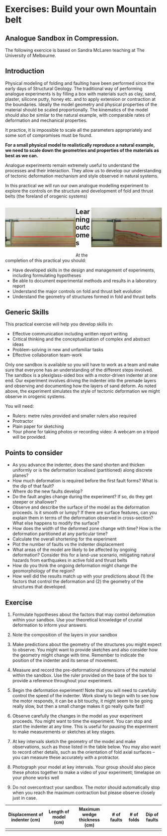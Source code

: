 # Exercises: Build your own Mountain belt
## Analogue Sandbox in Compression.

The following exercice is based on Sandra McLaren teaching at The University of Melbourne.

## Introduction

Physical modeling of folding and faulting have been performed since the early days of Structural Geology.
The traditional way of performing analogue experiments is by filling a box with materials such as clay, sand, plaster, silicone putty, honey etc. and
to apply extension or contraction at the boundaries. Ideally the model geometry and physical properties of the material should be scaled proportionally.
The kinematics of the model should also be similar to the natural example, with comparable rates of deformation and mechanical properties.

It practice, it is impossible to scale all the parameters appropriately and some sort of compromises must be found.

**For a small physical model to realistically reproduce a natural example, we need to scale down the geometries and properties of the materials as best as we can.**

Analogue experiments remain extremely useful to understand the processes and their interaction. They allow us to develop our understanding of tectonic deformation mechanism and style observed in
natural systems.

In this practical we will run our own analogue modelling experiment to explore the controls on the structure and development of fold and thrust belts (the foreland of orogenic systems)

<div>
<div style="width:45%;float:left;" >

![](Figures/SandboxCompression/Sandbox1.jpg)

</div>
<div style="width:45%;float:right;" >

![](Figures/SandboxCompression/Sandbox2.jpg)

</div>
</div>

## Learning outcomes

At the completion of this practical you should:

- Have developed skills in the design and management of experiments, including formulating hypotheses
- Be able to document experimental methods and results in a laboratory report
- Understand the major controls on fold and thrust belt evolution
- Understand the geometry of structures formed in fold and thrust belts

## Generic Skills

This practical exercise will help you develop skills in:

- Effective communication including written report writing
- Critical thinking and the conceptualization of complex and abstract ideas
- Problem-solving in new and unfamiliar tasks
- Effective collaboration team-work

Only one sandbox is available so you will have to work as a team and make sure that everyone has an understanding of the different steps involved.
The sandbox is a plexiglass-sided box with a motor-driven indenter at one end. Our experiment involves driving the indenter into the premade layers and observing and
documenting how the layers of sand deform. As noted above, the experiment simulates the style of tectonic deformation we might observe in orogenic systems.

You will need:

- Rulers: metre rules provided and smaller rulers also required
- Protractor
- Plain paper for sketching
- Your phone for taking photos or recording video: A webcam on a tripod will be provided.


## Points to consider

- As you advance the indenter, does the sand shorten and thicken uniformly or is the
deformation localised (partitioned) along discrete planes?
- How much deformation is required before the first fault forms? What is the dip of
that fault?
- Where do the new faults develop?
- Do the fault angles change during the experiment? If so, do they get steeper or
shallower?
- Observe and describe the surface of the model as the deformation proceeds. Is it
smooth or lumpy? If there are surface features, can you explain them in terms of the
deformation observed in cross-section? What else happens to modify the surface?
- How does the width of the deformed zone change with time? How is the deformation
partitioned at any particular time?
- Calculate the overall shortening for the experiment
- Plot the number of faults vs the indenter displacement
- What areas of the model are likely to be affected by ongoing deformation? Consider
this for a land-use scenario, mitigating natural hazards from earthquakes in active
fold and thrust belts
- How do you think the ongoing deformation might change the geomorphology of the
region?
- How well did the results match up with your predictions about (1) the factors that
control the deformation and (2) the geometry of the structures that developed.

## Exercise

1. Formulate hypotheses about the factors that may control deformation within your
sandbox. Use your theoretical knowledge of crustal deformation to inform your
answers.

2. Note the composition of the layers in your sandbox

3. Make predictions about the geometry of the structures you might expect to observe.
You might want to provide sketches and also consider how the geometry might
change with time. Remember to indicate the position of the indenter and its sense of
movement.

4. Measure and record the pre-deformational dimensions of the material within the
sandbox. Use the ruler provided on the base of the box to provide a reference
throughout your experiment.

5. Begin the deformation experiment! Note that you will need to carefully control the
speed of the indenter. Work slowly to begin with to see how the motor responds, it
can be a bit touchy, it might seem to be going really slow, but then a small change
makes it go really quite fast!

6. Observe carefully the changes in the model as your experiment proceeds. You might
want to time the experiment. You can stop and start the indenter at any time. This is
useful for pausing the experiment to make measurements or sketches at key stages.

7. At key intervals sketch the geometry of the model and make observations, such as
those listed in the table below. You may also want to record other details, such as the
orientation of fold axial surfaces – you can measure these accurately with a
protractor.

8. Photograph your model at key intervals. Your group should also piece these photos
together to make a video of your experiment; timelapse on your phone works well

9. Do not overcontract your sandbox. The motor should automatically stop when you
reach the maximum contraction but please observe closely just in case.


| Displacement of indenter (cm) | Length of model (cm) | Maximum wedge thickness (cm) | # of faults | # of folds | Dip of faults |
| ----------------------------- | -------------------- | ---------------------------- | ----------- | ---------- | ------------- |
|                               |                      |                              |             |            |               |